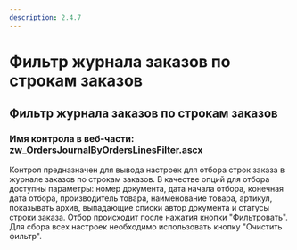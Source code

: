 ```yaml
---
description: 2.4.7
---
```


# Фильтр журнала заказов по строкам заказов

## Фильтр журнала заказов по строкам заказов

### Имя контрола в веб-части: zw\_OrdersJournalByOrdersLinesFilter.ascx

Контрол предназначен для вывода настроек для отбора строк заказа в журнале заказов по строкам заказов. В качестве опций для отбора доступны параметры: номер документа, дата начала отбора, конечная дата отбора, производитель товара, наименование товара, артикул, показывать архив, выпадающие списки автор документа и статусы строки заказа. Отбор происходит после нажатия кнопки "Фильтровать". Для сбора всех настроек необходимо использовать кнопку "Очистить фильтр".

